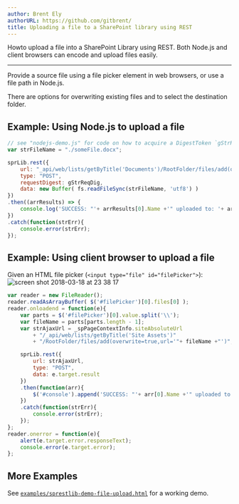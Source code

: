 ```yaml
---
author: Brent Ely
authorURL: https://github.com/gitbrent/
title: Uploading a file to a SharePoint library using REST
---
```


Howto upload a file into a SharePoint Library using REST.  Both Node.js and
client browsers can encode and upload files easily.

<!--truncate-->

*****************************

Provide a source file using a file picker element in web browsers, or use a file path in Node.js.

There are options for overwriting existing files and to select the destination folder.

## Example: Using Node.js to upload a file
```javascript
// see "nodejs-demo.js" for code on how to acquire a DigestToken `gStrReqDig`
var strFileName = "./someFile.docx";

sprLib.rest({
    url: "_api/web/lists/getByTitle('Documents')/RootFolder/files/add(overwrite=true,url='"+strFileName+"')",
    type: "POST",
    requestDigest: gStrReqDig,
    data: new Buffer( fs.readFileSync(strFileName, 'utf8') )
})
.then((arrResults) => {
    console.log('SUCCESS: "'+ arrResults[0].Name +'" uploaded to: '+ arrResults[0].ServerRelativeUrl );
})
.catch(function(strErr){
    console.error(strErr);
});
```

## Example: Using client browser to upload a file
Given an HTML file picker (`<input type="file" id="filePicker">`):
![screen shot 2018-03-18 at 23 38 17](https://user-images.githubusercontent.com/7218970/37578233-7a309bb8-2b05-11e8-9f4d-6a770fa8e097.png)

```javascript
var reader = new FileReader();
reader.readAsArrayBuffer( $('#filePicker')[0].files[0] );
reader.onloadend = function(e){
    var parts = $('#filePicker')[0].value.split('\\');
    var fileName = parts[parts.length - 1];
    var strAjaxUrl = _spPageContextInfo.siteAbsoluteUrl
        + "/_api/web/lists/getByTitle('Site Assets')"
        + "/RootFolder/files/add(overwrite=true,url='"+ fileName +"')";

    sprLib.rest({
        url: strAjaxUrl,
        type: "POST",
        data: e.target.result
    })
    .then(function(arr){
        $('#console').append('SUCCESS: "'+ arr[0].Name +'" uploaded to: '+ arr[0].ServerRelativeUrl +'<br>');
    })
    .catch(function(strErr){
        console.error(strErr);
    });
};
reader.onerror = function(e){
    alert(e.target.error.responseText);
    console.error(e.target.error);
};
```

## More Examples
See [`examples/sprestlib-demo-file-upload.html`](https://github.com/gitbrent/SpRestLib/tree/master/example) for a working demo.
